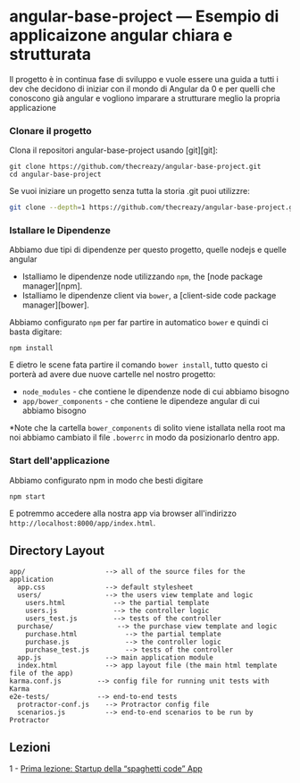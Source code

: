 # angular-base-project — Esempio di applicaizone angular chiara e strutturata
Il progetto è in continua fase di sviluppo e vuole essere una guida a tutti i dev che decidono di iniziar con il mondo di Angular da 0 e per quelli che conoscono già angular e vogliono imparare a strutturare meglio la propria applicazione

### Clonare il progetto

Clona il repositori angular-base-project usando [git][git]:

```
git clone https://github.com/thecreazy/angular-base-project.git
cd angular-base-project
```

Se vuoi iniziare un progetto senza tutta la storia .git puoi utilizzre:

```bash
git clone --depth=1 https://github.com/thecreazy/angular-base-project.git <your-project-name>
```

### Istallare le Dipendenze 

Abbiamo due tipi di dipendenze per questo progetto, quelle nodejs e quelle angular

* Istalliamo le dipendenze node utilizzando `npm`, the [node package manager][npm].
* Istalliamo le dipendenze client via `bower`, a [client-side code package manager][bower].

Abbiamo configurato `npm` per far partire in automatico  `bower` e quindi ci basta digitare:

```
npm install
```

E dietro le scene fata partire il comando `bower install`, tutto questo ci porterà ad avere due nuove cartelle nel nostro progetto:

* `node_modules` - che contiene le dipendenze node di cui abbiamo bisogno
* `app/bower_components` - che contiene le dipendeze angular di cui abbiamo bisogno

*Note che la cartella `bower_components` di solito viene istallata nella root ma noi abbiamo cambiato il file `.bowerrc` in modo da posizionarlo dentro app.

### Start dell'applicazione

Abbiamo configurato npm in modo che besti digitare

```
npm start
```

E potremmo accedere alla nostra app via browser all'indirizzo `http://localhost:8000/app/index.html`.



## Directory Layout

```
app/                    --> all of the source files for the application
  app.css               --> default stylesheet
  users/                --> the users view template and logic
    users.html            --> the partial template
    users.js              --> the controller logic
    users_test.js         --> tests of the controller
  purchase/                --> the purchase view template and logic
    purchase.html            --> the partial template
    purchase.js              --> the controller logic
    purchase_test.js         --> tests of the controller
  app.js                --> main application module
  index.html            --> app layout file (the main html template file of the app)
karma.conf.js         --> config file for running unit tests with Karma
e2e-tests/            --> end-to-end tests
  protractor-conf.js    --> Protractor config file
  scenarios.js          --> end-to-end scenarios to be run by Protractor
```

## Lezioni
 1 - [Prima lezione: Startup della “spaghetti code” App](https://medium.com/@riccardocanella/df9217c71c9f)
